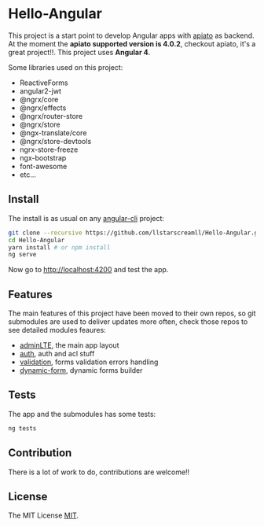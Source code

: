 # Hello-Angular

This project is a start point to develop Angular apps with [apiato](https://github.com/apiato/apiato) as backend. At the moment the **apiato supported version is 4.0.2**, checkout apiato, it's a great project!!. This project uses **Angular 4**.

Some libraries used on this project:

- ReactiveForms
- angular2-jwt
- @ngrx/core
- @ngrx/effects
- @ngrx/router-store
- @ngrx/store
- @ngx-translate/core
- @ngrx/store-devtools
- ngrx-store-freeze
- ngx-bootstrap
- font-awesome
- etc...

## Install

The install is as usual on any [angular-cli](https://github.com/angular/angular-cli) project:

```bash
git clone --recursive https://github.com/llstarscreamll/Hello-Angular.git
cd Hello-Angular
yarn install # or npm install
ng serve
```

Now go to [http://localhost:4200](http://localhost:4200) and test the app.

## Features

The main features of this project have been moved to their own repos, so git submodules are used to deliver updates more often, check those repos to see detailed modules feaures:

- [adminLTE](https://github.com/llstarscreamll/ngx-adminLte), the main app layout
- [auth](https://github.com/llstarscreamll/ngx-auth), auth and acl stuff
- [validation](https://github.com/llstarscreamll/ngx-validation), forms validation errors handling
- [dynamic-form](https://github.com/llstarscreamll/ngx-dynamic-form), dynamic forms builder

## Tests

The app and the submodules has some tests:

```bash
ng tests
```

## Contribution

There is a lot of work to do, contributions are welcome!!

## License

The MIT License [MIT](https://opensource.org/licenses/MIT).
